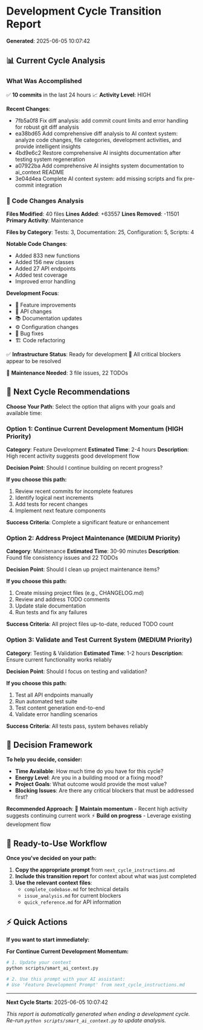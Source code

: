 # Development Cycle Transition Report
**Generated**: 2025-06-05 10:07:42

## 📊 Current Cycle Analysis

### What Was Accomplished

✅ **10 commits** in the last 24 hours
📈 **Activity Level**: HIGH

**Recent Changes**:
- 7fb5a0f8 Fix diff analysis: add commit count limits and error handling for robust git diff analysis
- ea38bd65 Add comprehensive diff analysis to AI context system: analyze code changes, file categories, development activities, and provide intelligent insights
- 4bd9e6c2 Restore comprehensive AI insights documentation after testing system regeneration
- a07922ba Add comprehensive AI insights system documentation to ai_context README
- 3e04d4ea Complete AI context system: add missing scripts and fix pre-commit integration

### 📝 Code Changes Analysis

**Files Modified**: 40 files
**Lines Added**: +63557
**Lines Removed**: -11501
**Primary Activity**: Maintenance

**Files by Category**: Tests: 3, Documentation: 25, Configuration: 5, Scripts: 4

**Notable Code Changes**:
- Added 833 new functions
- Added 156 new classes
- Added 27 API endpoints
- Added test coverage
- Improved error handling

**Development Focus**:
- 🔧 Feature improvements
- 🔌 API changes
- 📚 Documentation updates
- ⚙️ Configuration changes
- 🐛 Bug fixes
- 🏗️ Code refactoring

✅ **Infrastructure Status**: Ready for development
🚀 All critical blockers appear to be resolved

🔧 **Maintenance Needed**: 3 file issues, 22 TODOs

## 🎯 Next Cycle Recommendations

**Choose Your Path**: Select the option that aligns with your goals and available time:

### Option 1: Continue Current Development Momentum (HIGH Priority)
**Category**: Feature Development
**Estimated Time**: 2-4 hours
**Description**: High recent activity suggests good development flow

**Decision Point**: Should I continue building on recent progress?

**If you choose this path:**
1. Review recent commits for incomplete features
1. Identify logical next increments
1. Add tests for recent changes
1. Implement next feature components

**Success Criteria**: Complete a significant feature or enhancement

### Option 2: Address Project Maintenance (MEDIUM Priority)
**Category**: Maintenance
**Estimated Time**: 30-90 minutes
**Description**: Found file consistency issues and 22 TODOs

**Decision Point**: Should I clean up project maintenance items?

**If you choose this path:**
1. Create missing project files (e.g., CHANGELOG.md)
1. Review and address TODO comments
1. Update stale documentation
1. Run tests and fix any failures

**Success Criteria**: All project files up-to-date, reduced TODO count

### Option 3: Validate and Test Current System (MEDIUM Priority)
**Category**: Testing & Validation
**Estimated Time**: 1-2 hours
**Description**: Ensure current functionality works reliably

**Decision Point**: Should I focus on testing and validation?

**If you choose this path:**
1. Test all API endpoints manually
1. Run automated test suite
1. Test content generation end-to-end
1. Validate error handling scenarios

**Success Criteria**: All tests pass, system behaves reliably

## 🤔 Decision Framework

**To help you decide, consider:**

- **Time Available**: How much time do you have for this cycle?
- **Energy Level**: Are you in a building mood or a fixing mood?
- **Project Goals**: What outcome would provide the most value?
- **Blocking Issues**: Are there any critical blockers that must be addressed first?

**Recommended Approach**:
🚀 **Maintain momentum** - Recent high activity suggests continuing current work
⚡ **Build on progress** - Leverage existing development flow

## 🔄 Ready-to-Use Workflow

**Once you've decided on your path:**

1. **Copy the appropriate prompt** from `next_cycle_instructions.md`
2. **Include this transition report** for context about what was just completed
3. **Use the relevant context files**:
   - `complete_codebase.md` for technical details
   - `issue_analysis.md` for current blockers
   - `quick_reference.md` for API information

## ⚡ Quick Actions

**If you want to start immediately:**

**For Continue Current Development Momentum:**
```bash
# 1. Update your context
python scripts/smart_ai_context.py

# 2. Use this prompt with your AI assistant:
# Use 'Feature Development Prompt' from next_cycle_instructions.md
```

---
**Next Cycle Starts**: 2025-06-05 10:07:42

*This report is automatically generated when ending a development cycle.*
*Re-run `python scripts/smart_ai_context.py` to update analysis.*